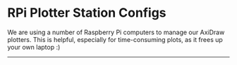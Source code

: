# RPi Plotter Station Configs

We are using a number of Raspberry Pi computers to manage our AxiDraw plotters. This is helpful, especially for time-consuming plots, as it frees up your own laptop :)

---

